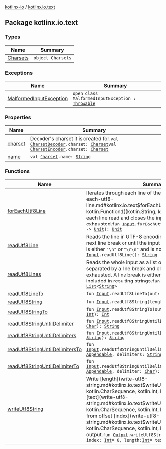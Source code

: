 [kotlinx-io](../index.md) / [kotlinx.io.text](./index.md)

## Package kotlinx.io.text

### Types

| Name | Summary |
|---|---|
| [Charsets](-charsets/index.md) | `object Charsets` |

### Exceptions

| Name | Summary |
|---|---|
| [MalformedInputException](-malformed-input-exception/index.md) | `open class MalformedInputException : `[`Throwable`](https://kotlinlang.org/api/latest/jvm/stdlib/kotlin/-throwable/index.html) |

### Properties

| Name | Summary |
|---|---|
| [charset](charset.md) | Decoder's charset it is created for.`val `[`CharsetDecoder`](-charset-decoder/index.md)`.charset: `[`Charset`](-charset/index.md)`val `[`CharsetEncoder`](-charset-encoder/index.md)`.charset: `[`Charset`](-charset/index.md) |
| [name](name.md) | `val `[`Charset`](-charset/index.md)`.name: `[`String`](https://kotlinlang.org/api/latest/jvm/stdlib/kotlin/-string/index.html) |

### Functions

| Name | Summary |
|---|---|
| [forEachUtf8Line](for-each-utf8-line.md) | Iterates through each line of the input, calls [action](for-each-utf8-line.md#kotlinx.io.text$forEachUtf8Line(kotlinx.io.Input, kotlin.Function1((kotlin.String, kotlin.Unit)))/action) for each line read and closes the input when it is exhausted.`fun `[`Input`](../kotlinx.io/-input/index.md)`.forEachUtf8Line(action: (`[`String`](https://kotlinlang.org/api/latest/jvm/stdlib/kotlin/-string/index.html)`) -> `[`Unit`](https://kotlinlang.org/api/latest/jvm/stdlib/kotlin/-unit/index.html)`): `[`Unit`](https://kotlinlang.org/api/latest/jvm/stdlib/kotlin/-unit/index.html) |
| [readUtf8Line](read-utf8-line.md) | Reads the line in UTF-8 encoding from the input until the next line break or until the input is exhausted. A line break is either `"\n"` or `"\r\n"` and is not included in the result.`fun `[`Input`](../kotlinx.io/-input/index.md)`.readUtf8Line(): `[`String`](https://kotlinlang.org/api/latest/jvm/stdlib/kotlin/-string/index.html) |
| [readUtf8Lines](read-utf8-lines.md) | Reads the whole input as a list of UTF-8 encoded lines separated by a line break and closes the input when it is exhausted. A line break is either `"\n"` or `"\r\n"` and is not included in resulting strings.`fun `[`Input`](../kotlinx.io/-input/index.md)`.readUtf8Lines(): `[`List`](https://kotlinlang.org/api/latest/jvm/stdlib/kotlin.collections/-list/index.html)`<`[`String`](https://kotlinlang.org/api/latest/jvm/stdlib/kotlin/-string/index.html)`>` |
| [readUtf8LineTo](read-utf8-line-to.md) | `fun `[`Input`](../kotlinx.io/-input/index.md)`.readUtf8LineTo(out: `[`Appendable`](https://kotlinlang.org/api/latest/jvm/stdlib/kotlin.text/-appendable/index.html)`): `[`Unit`](https://kotlinlang.org/api/latest/jvm/stdlib/kotlin/-unit/index.html) |
| [readUtf8String](read-utf8-string.md) | `fun `[`Input`](../kotlinx.io/-input/index.md)`.readUtf8String(length: `[`Int`](https://kotlinlang.org/api/latest/jvm/stdlib/kotlin/-int/index.html)`): `[`String`](https://kotlinlang.org/api/latest/jvm/stdlib/kotlin/-string/index.html) |
| [readUtf8StringTo](read-utf8-string-to.md) | `fun `[`Input`](../kotlinx.io/-input/index.md)`.readUtf8StringTo(out: `[`Appendable`](https://kotlinlang.org/api/latest/jvm/stdlib/kotlin.text/-appendable/index.html)`, length: `[`Int`](https://kotlinlang.org/api/latest/jvm/stdlib/kotlin/-int/index.html)`): `[`Int`](https://kotlinlang.org/api/latest/jvm/stdlib/kotlin/-int/index.html) |
| [readUtf8StringUntilDelimiter](read-utf8-string-until-delimiter.md) | `fun `[`Input`](../kotlinx.io/-input/index.md)`.readUtf8StringUntilDelimiter(delimiter: `[`Char`](https://kotlinlang.org/api/latest/jvm/stdlib/kotlin/-char/index.html)`): `[`String`](https://kotlinlang.org/api/latest/jvm/stdlib/kotlin/-string/index.html) |
| [readUtf8StringUntilDelimiters](read-utf8-string-until-delimiters.md) | `fun `[`Input`](../kotlinx.io/-input/index.md)`.readUtf8StringUntilDelimiters(delimiters: `[`String`](https://kotlinlang.org/api/latest/jvm/stdlib/kotlin/-string/index.html)`): `[`String`](https://kotlinlang.org/api/latest/jvm/stdlib/kotlin/-string/index.html) |
| [readUtf8StringUntilDelimitersTo](read-utf8-string-until-delimiters-to.md) | `fun `[`Input`](../kotlinx.io/-input/index.md)`.readUtf8StringUntilDelimitersTo(stringBuilder: `[`Appendable`](https://kotlinlang.org/api/latest/jvm/stdlib/kotlin.text/-appendable/index.html)`, delimiters: `[`String`](https://kotlinlang.org/api/latest/jvm/stdlib/kotlin/-string/index.html)`): `[`Int`](https://kotlinlang.org/api/latest/jvm/stdlib/kotlin/-int/index.html) |
| [readUtf8StringUntilDelimiterTo](read-utf8-string-until-delimiter-to.md) | `fun `[`Input`](../kotlinx.io/-input/index.md)`.readUtf8StringUntilDelimiterTo(stringBuilder: `[`Appendable`](https://kotlinlang.org/api/latest/jvm/stdlib/kotlin.text/-appendable/index.html)`, delimiter: `[`Char`](https://kotlinlang.org/api/latest/jvm/stdlib/kotlin/-char/index.html)`): `[`Int`](https://kotlinlang.org/api/latest/jvm/stdlib/kotlin/-int/index.html) |
| [writeUtf8String](write-utf8-string.md) | Write [length](write-utf8-string.md#kotlinx.io.text$writeUtf8String(kotlinx.io.Output, kotlin.CharSequence, kotlin.Int, kotlin.Int)/length) bytes in [text](write-utf8-string.md#kotlinx.io.text$writeUtf8String(kotlinx.io.Output, kotlin.CharSequence, kotlin.Int, kotlin.Int)/text) starting from offset [index](write-utf8-string.md#kotlinx.io.text$writeUtf8String(kotlinx.io.Output, kotlin.CharSequence, kotlin.Int, kotlin.Int)/index) to output.`fun `[`Output`](../kotlinx.io/-output/index.md)`.writeUtf8String(text: `[`CharSequence`](https://kotlinlang.org/api/latest/jvm/stdlib/kotlin/-char-sequence/index.html)`, index: `[`Int`](https://kotlinlang.org/api/latest/jvm/stdlib/kotlin/-int/index.html)` = 0, length: `[`Int`](https://kotlinlang.org/api/latest/jvm/stdlib/kotlin/-int/index.html)` = text.length - index): `[`Unit`](https://kotlinlang.org/api/latest/jvm/stdlib/kotlin/-unit/index.html) |

